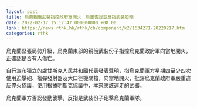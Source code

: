 ```yaml
---
layout: post
title: 烏東親俄武裝指控政府軍開火　烏軍否認並反指武裝發砲
date: 2022-02-17 15:12:47.000000000 +08:00
link: https://news.rthk.hk/rthk/ch/component/k2/1634271-20220217.htm
categories: rthk
---
```


烏克蘭緊張局勢升級，烏克蘭東部的親俄武裝份子指控烏克蘭政府軍向當地開火，正確認是否有人傷亡。

自行宣布獨立的盧甘斯克人民共和國代表發表聲明，指烏克蘭軍方星期四至少四次使用迫擊砲、榴彈發射器及大口徑機關槍，向當地開火，批評烏克蘭政府軍嚴重違反停火協議，使用根據明斯克協議中，本來應該運走的武器。

烏克蘭軍方否認發動襲擊，反指是武裝份子砲擊烏克蘭軍隊。
